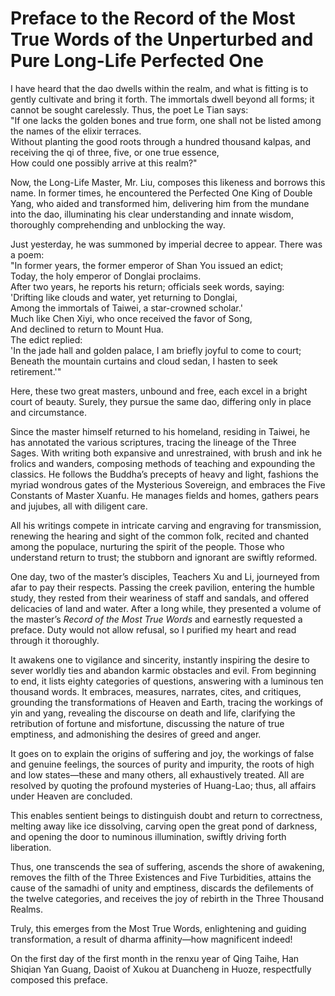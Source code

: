 # Preface to the Record of the Most True Words of the Unperturbed and Pure Long-Life Perfected One

I have heard that the dao dwells within the realm, and what is fitting is to gently cultivate and bring it forth. The immortals dwell beyond all forms; it cannot be sought carelessly. Thus, the poet Le Tian says:  
"If one lacks the golden bones and true form, one shall not be listed among the names of the elixir terraces.  
Without planting the good roots through a hundred thousand kalpas, and receiving the qi of three, five, or one true essence,  
How could one possibly arrive at this realm?"  

Now, the Long-Life Master, Mr. Liu, composes this likeness and borrows this name. In former times, he encountered the Perfected One King of Double Yang, who aided and transformed him, delivering him from the mundane into the dao, illuminating his clear understanding and innate wisdom, thoroughly comprehending and unblocking the way.  

Just yesterday, he was summoned by imperial decree to appear. There was a poem:  
"In former years, the former emperor of Shan You issued an edict;  
Today, the holy emperor of Donglai proclaims.  
After two years, he reports his return; officials seek words, saying:  
'Drifting like clouds and water, yet returning to Donglai,  
Among the immortals of Taiwei, a star-crowned scholar.'  
Much like Chen Xiyi, who once received the favor of Song,  
And declined to return to Mount Hua.  
The edict replied:  
'In the jade hall and golden palace, I am briefly joyful to come to court;  
Beneath the mountain curtains and cloud sedan, I hasten to seek retirement.'"

Here, these two great masters, unbound and free, each excel in a bright court of beauty. Surely, they pursue the same dao, differing only in place and circumstance.  

Since the master himself returned to his homeland, residing in Taiwei, he has annotated the various scriptures, tracing the lineage of the Three Sages. With writing both expansive and unrestrained, with brush and ink he frolics and wanders, composing methods of teaching and expounding the classics. He follows the Buddha’s precepts of heavy and light, fashions the myriad wondrous gates of the Mysterious Sovereign, and embraces the Five Constants of Master Xuanfu. He manages fields and homes, gathers pears and jujubes, all with diligent care.  

All his writings compete in intricate carving and engraving for transmission, renewing the hearing and sight of the common folk, recited and chanted among the populace, nurturing the spirit of the people. Those who understand return to trust; the stubborn and ignorant are swiftly reformed.  

One day, two of the master’s disciples, Teachers Xu and Li, journeyed from afar to pay their respects. Passing the creek pavilion, entering the humble study, they rested from their weariness of staff and sandals, and offered delicacies of land and water. After a long while, they presented a volume of the master’s *Record of the Most True Words* and earnestly requested a preface. Duty would not allow refusal, so I purified my heart and read through it thoroughly.  

It awakens one to vigilance and sincerity, instantly inspiring the desire to sever worldly ties and abandon karmic obstacles and evil. From beginning to end, it lists eighty categories of questions, answering with a luminous ten thousand words. It embraces, measures, narrates, cites, and critiques, grounding the transformations of Heaven and Earth, tracing the workings of yin and yang, revealing the discourse on death and life, clarifying the retribution of fortune and misfortune, discussing the nature of true emptiness, and admonishing the desires of greed and anger.  

It goes on to explain the origins of suffering and joy, the workings of false and genuine feelings, the sources of purity and impurity, the roots of high and low states—these and many others, all exhaustively treated. All are resolved by quoting the profound mysteries of Huang-Lao; thus, all affairs under Heaven are concluded.  

This enables sentient beings to distinguish doubt and return to correctness, melting away like ice dissolving, carving open the great pond of darkness, and opening the door to numinous illumination, swiftly driving forth liberation.  

Thus, one transcends the sea of suffering, ascends the shore of awakening, removes the filth of the Three Existences and Five Turbidities, attains the cause of the samadhi of unity and emptiness, discards the defilements of the twelve categories, and receives the joy of rebirth in the Three Thousand Realms.  

Truly, this emerges from the Most True Words, enlightening and guiding transformation, a result of dharma affinity—how magnificent indeed!  

On the first day of the first month in the renxu year of Qing Taihe, Han Shiqian Yan Guang, Daoist of Xukou at Duancheng in Huoze, respectfully composed this preface.